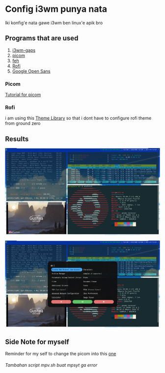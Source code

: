 # Config i3wm punya nata
Iki konfig'e nata gawe i3wm ben linux'e apik bro

## Programs that are used
1. [i3wm-gaps](https://github.com/Airblader/i3)
2. [picom](https://github.com/yshui/picom)
3. [feh](https://feh.finalrewind.org/)
4. [Rofi](https://github.com/davatorium/rofi)
5. [Google Open Sans](https://fonts.google.com/specimen/Open+Sans)

### Picom
[Tutorial for picom](https://www.linuxfordevices.com/tutorials/linux/picom)

### Rofi
i am using this [Theme Library](https://github.com/adi1090x/rofi) so that i dont have to configure rofi theme from ground zero

## Results
![Hasil](https://github.com/Takane42/i3wm-config-nata/blob/master/Image/commandline.png "Hasilnya gan")

![Hasil](https://github.com/Takane42/i3wm-config-nata/blob/master/Image/Rofi%20Menu.png "Hasilnya gan")

## Side Note for myself

Reminder for my self to change the picom into this [one](https://github.com/jonaburg/picom)

###### Tambahan script mpv.sh buat mpsyt ga error